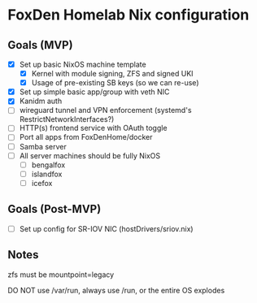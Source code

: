 # FoxDen Homelab Nix configuration

## Goals (MVP)

- [x] Set up basic NixOS machine template
	- [x] Kernel with module signing, ZFS and signed UKI
	- [x] Usage of pre-existing SB keys (so we can re-use)
- [x] Set up simple basic app/group with veth NIC
- [x] Kanidm auth
- [ ] wireguard tunnel and VPN enforcement (systemd's RestrictNetworkInterfaces?)
- [ ] HTTP(s) frontend service with OAuth toggle
- [ ] Port all apps from FoxDenHome/docker
- [ ] Samba server
- [ ] All server machines should be fully NixOS
	- [ ] bengalfox
	- [ ] islandfox
	- [ ] icefox

## Goals (Post-MVP)

- [ ] Set up config for SR-IOV NIC (hostDrivers/sriov.nix)

## Notes

zfs must be mountpoint=legacy

DO NOT use /var/run, always use /run, or the entire OS explodes
